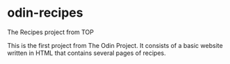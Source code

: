 # odin-recipes
The Recipes project from TOP

This is the first project from The Odin Project.
It consists of a basic website written in HTML that contains
several pages of recipes.
